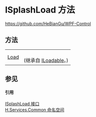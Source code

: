 # ISplashLoad 方法
https://github.com/HeBianGu/WPF-Control



## 方法
<table>
<tr>
<td><a href="0345f632-56c8-2ec7-1873-87985b5ce519">Load</a></td>
<td><br />(继承自 <a href="fe4e7996-30a2-ccbf-c9bd-c591eee0d01c">ILoadable</a>。)</td></tr>
</table>

## 参见


#### 引用
<a href="c2944c70-4b38-02ed-ec2c-d05361d2bc6f">ISplashLoad 接口</a>  
<a href="b9cdd84f-6623-a51a-f53b-465103ced202">H.Services.Common 命名空间</a>  
